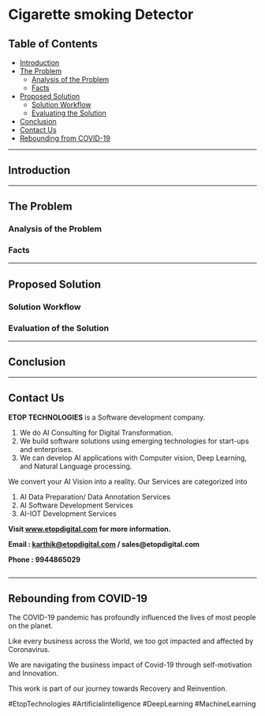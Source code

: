 # Cigarette smoking Detector

## Table of Contents ##
* [Introduction](https://github.com/Karthikkannan-AI/Cigarette-Smoking-Detector#introduction)
* [The Problem](https://github.com/Karthikkannan-AI/Cigarette-Smoking-Detector#the-problem)
  * [Analysis of the Problem](https://github.com/Karthikkannan-AI/Cigarette-Smoking-Detector#analysis-of-the-problem)
  * [Facts](https://github.com/Karthikkannan-AI/Cigarette-Smoking-Detector#facts)
* [Proposed Solution](https://github.com/Karthikkannan-AI/Cigarette-Smoking-Detector#proposed-solution)
  * [Solution Workflow](https://github.com/Karthikkannan-AI/Cigarette-Smoking-Detector#solution-workflow)
  * [Evaluating the Solution](https://github.com/Karthikkannan-AI/Cigarette-Smoking-Detector#evaluation-of-the-solution)
* [Conclusion](https://github.com/Karthikkannan-AI/Cigarette-Smoking-Detector#conclusion)
* [Contact Us](https://github.com/Karthikkannan-AI/Cigarette-Smoking-Detector#contact-us)
* [Rebounding from COVID-19](https://github.com/Karthikkannan-AI/Cigarette-Smoking-Detector#rebounding-from-covid-19)

- - - -

## Introduction ##



- - - -

## The Problem ##

### Analysis of the Problem ###



### Facts ###


- - - -

## Proposed Solution ##

### Solution Workflow ###


### Evaluation of the Solution ###


- - - -

## Conclusion ##


- - - -

## Contact Us ##

__ETOP TECHNOLOGIES__ is a Software development company. 
1. We do AI Consulting for Digital Transformation.
2. We build software solutions using emerging technologies for start-ups and enterprises. 
3. We can develop AI applications with Computer vision, Deep Learning, and Natural Language processing.

We convert your AI Vision into a reality. Our Services are categorized into 
1. AI Data Preparation/ Data Annotation Services 
2. AI Software Development Services 
3. AI-IOT Development Services

__Visit www.etopdigital.com for more information.__

__Email : karthik@etopdigital.com / sales@etopdigital.com__
          
__Phone : 9944865029__

<img src="">

- - - -

## Rebounding from COVID-19 ##

The COVID-19 pandemic has profoundly influenced the lives of most people on the planet.

Like every business across the World, we too got impacted and affected by Coronavirus.

We are navigating the business impact of Covid-19 through self-motivation and Innovation.

This work is part of our journey towards Recovery and Reinvention.

#EtopTechnologies #Artificialintelligence #DeepLearning #MachineLearning


<img src="">
